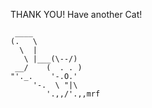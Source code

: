 THANK YOU! Have another Cat!

     ____
    (.   \
      \  |
       \ |___(\--/)
     __/    (  . . )
    "'._.    '-.O.'
         '-.  \ "|\
            '.,,/'.,,mrf